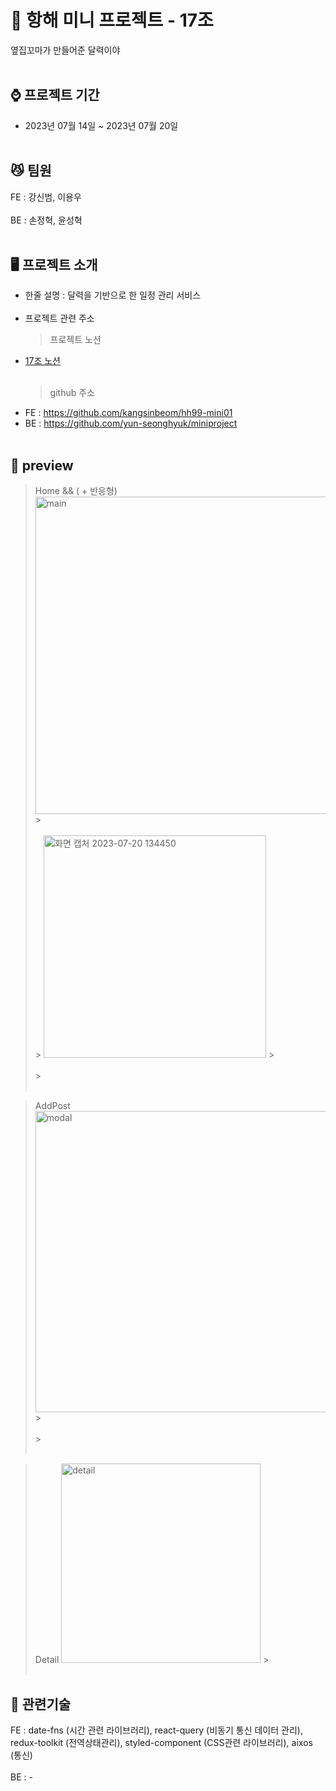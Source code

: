 # :canoe: 항해 미니 프로젝트 - 17조

옆집꼬마가 만들어준 달력이야
<br><br/>

## :watch: 프로젝트 기간

- 2023년 07월 14일 ~ 2023년 07월 20일
  <br><br/>

## :smirk_cat: 팀원

FE : 강신범, 이용우
<br><br/>
BE : 손정혁, 윤성혁
<br><br/>

## :desktop_computer: 프로젝트 소개

- 한줄 설명 : 달력을 기반으로 한 일정 관리 서비스
  <br><br/>
- 프로젝트 관련 주소
  > 프로젝트 노션
- [17조 노션](https://deep-sign-d9d.notion.site/S-A-355604e3cfd74de986fab5d7aa6e4c7d)
  <br><br/>
  > github 주소
- FE : https://github.com/kangsinbeom/hh99-mini01
- BE : https://github.com/yun-seonghyuk/miniproject
  <br><br/>

## :pushpin: preview

> Home && ( + 반응형)
> <img width="508" alt="main" src="https://github.com/kangsinbeom/hh99-mini01/assets/83047601/2cd10265-6f6f-4279-bc91-67559b39f34a"> > <br><br/> > <img width="356" alt="화면 캡처 2023-07-20 134450" src="https://github.com/kangsinbeom/hh99-mini01/assets/83047601/20011895-5b53-4d56-a6c6-a9833907be83"> > <br><br/> > <br><br/>

> AddPost
> <img width="482" alt="modal" src="https://github.com/kangsinbeom/hh99-mini01/assets/83047601/4daeed01-422e-4f03-8a7e-396bf12e5498"> > <br><br/> > <br><br/>

> Detail
> <img width="319" alt="detail" src="https://github.com/kangsinbeom/hh99-mini01/assets/83047601/522cadfd-4259-4369-9823-143acba4b1b1"> > <br><br/>

## :mag_right: 관련기술

FE : date-fns (시간 관련 라이브러리), react-query (비동기 통신 데이터 관리), redux-toolkit (전역상태관리), styled-component (CSS관련 라이브러리), aixos (통신)
<br><br/>
BE : -
